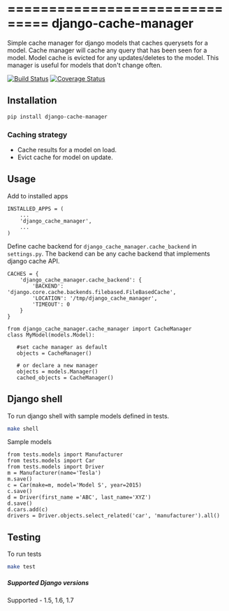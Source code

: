 ===============================
django-cache-manager
===============================

Simple cache manager for django models that caches querysets for a model. Cache manager will cache any query that has been seen for a model. Model cache is evicted for any updates/deletes to the model. This manager is useful for models that don't change often.

[![Build Status](https://travis-ci.org/vijaykatam/django-cache-manager.svg?branch=master)](https://travis-ci.org/vijaykatam/django-cache-manager)
[![Coverage Status](https://img.shields.io/coveralls/vijaykatam/django-cache-manager.svg)](https://coveralls.io/r/vijaykatam/django-cache-manager)

## Installation

```sh
pip install django-cache-manager
```

### Caching strategy
* Cache results for a model on load.
* Evict cache for model on update.


## Usage

Add to installed apps
```
INSTALLED_APPS = (
    ...
    'django_cache_manager',
    ...
)
```
Define cache backend for `django_cache_manager.cache_backend` in `settings.py`. The backend can be any cache backend 
that implements django cache API.

```
CACHES = {
    'django_cache_manager.cache_backend': {
        'BACKEND': 'django.core.cache.backends.filebased.FileBasedCache',
        'LOCATION': '/tmp/django_cache_manager',
        'TIMEOUT': 0
    }
}
```

```
from django_cache_manager.cache_manager import CacheManager
class MyModel(models.Model):
   
   #set cache manager as default
   objects = CacheManager()

   # or declare a new manager
   objects = models.Manager()
   cached_objects = CacheManager()
```   


## Django shell
To run django shell with sample models defined in tests.
```sh
make shell
```
Sample models
```
from tests.models import Manufacturer
from tests.models import Car
from tests.models import Driver
m = Manufacturer(name='Tesla')
m.save()
c = Car(make=m, model='Model S', year=2015)
c.save()
d = Driver(first_name ='ABC', last_name='XYZ')
d.save()
d.cars.add(c)
drivers = Driver.objects.select_related('car', 'manufacturer').all()
```

## Testing 

To run tests

```sh
make test
```

##### Supported Django versions 
Supported - 1.5, 1.6, 1.7




